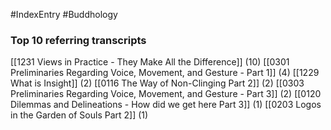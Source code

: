 #IndexEntry #Buddhology

### Top 10 referring transcripts
[[1231 Views in Practice - They Make All the Difference]] (10)
[[0301 Preliminaries Regarding Voice, Movement, and Gesture - Part 1]] (4)
[[1229 What is Insight]] (2)
[[0116 The Way of Non-Clinging Part 2]] (2)
[[0303 Preliminaries Regarding Voice, Movement, and Gesture - Part 3]] (2)
[[0120 Dilemmas and Delineations - How did we get here Part 3]] (1)
[[0203 Logos in the Garden of Souls Part 2]] (1)

